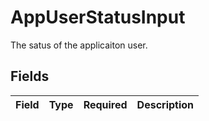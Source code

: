 # AppUserStatusInput

The satus of the applicaiton user.


## Fields

| Field       | Type        | Required    | Description |
| ----------- | ----------- | ----------- | ----------- |